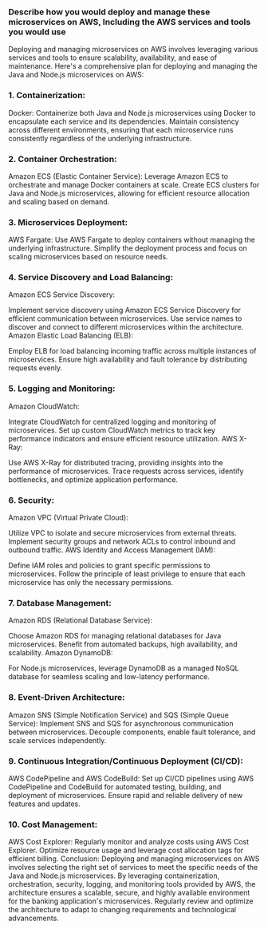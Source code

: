 ### Describe how you would deploy and manage these microservices on AWS, Including the AWS services and tools you would use

Deploying and managing microservices on AWS involves leveraging various services and tools to ensure scalability, availability, and ease of maintenance. Here's a comprehensive plan for deploying and managing the Java and Node.js microservices on AWS:

### 1. Containerization:
Docker:
Containerize both Java and Node.js microservices using Docker to encapsulate each service and its dependencies.
Maintain consistency across different environments, ensuring that each microservice runs consistently regardless of the underlying infrastructure.


### 2. Container Orchestration:
Amazon ECS (Elastic Container Service):
Leverage Amazon ECS to orchestrate and manage Docker containers at scale.
Create ECS clusters for Java and Node.js microservices, allowing for efficient resource allocation and scaling based on demand.


### 3. Microservices Deployment:
AWS Fargate:
Use AWS Fargate to deploy containers without managing the underlying infrastructure.
Simplify the deployment process and focus on scaling microservices based on resource needs.


### 4. Service Discovery and Load Balancing:
Amazon ECS Service Discovery:

Implement service discovery using Amazon ECS Service Discovery for efficient communication between microservices.
Use service names to discover and connect to different microservices within the architecture.
Amazon Elastic Load Balancing (ELB):

Employ ELB for load balancing incoming traffic across multiple instances of microservices.
Ensure high availability and fault tolerance by distributing requests evenly.


### 5. Logging and Monitoring:
Amazon CloudWatch:

Integrate CloudWatch for centralized logging and monitoring of microservices.
Set up custom CloudWatch metrics to track key performance indicators and ensure efficient resource utilization.
AWS X-Ray:

Use AWS X-Ray for distributed tracing, providing insights into the performance of microservices.
Trace requests across services, identify bottlenecks, and optimize application performance.


### 6. Security:
Amazon VPC (Virtual Private Cloud):

Utilize VPC to isolate and secure microservices from external threats.
Implement security groups and network ACLs to control inbound and outbound traffic.
AWS Identity and Access Management (IAM):

Define IAM roles and policies to grant specific permissions to microservices.
Follow the principle of least privilege to ensure that each microservice has only the necessary permissions.


### 7. Database Management:
Amazon RDS (Relational Database Service):

Choose Amazon RDS for managing relational databases for Java microservices.
Benefit from automated backups, high availability, and scalability.
Amazon DynamoDB:

For Node.js microservices, leverage DynamoDB as a managed NoSQL database for seamless scaling and low-latency performance.


### 8. Event-Driven Architecture:
Amazon SNS (Simple Notification Service) and SQS (Simple Queue Service):
Implement SNS and SQS for asynchronous communication between microservices.
Decouple components, enable fault tolerance, and scale services independently.


### 9. Continuous Integration/Continuous Deployment (CI/CD):
AWS CodePipeline and AWS CodeBuild:
Set up CI/CD pipelines using AWS CodePipeline and CodeBuild for automated testing, building, and deployment of microservices.
Ensure rapid and reliable delivery of new features and updates.


### 10. Cost Management:
AWS Cost Explorer:
Regularly monitor and analyze costs using AWS Cost Explorer.
Optimize resource usage and leverage cost allocation tags for efficient billing.
Conclusion:
Deploying and managing microservices on AWS involves selecting the right set of services to meet the specific needs of the Java and Node.js microservices. By leveraging containerization, orchestration, security, logging, and monitoring tools provided by AWS, the architecture ensures a scalable, secure, and highly available environment for the banking application's microservices. Regularly review and optimize the architecture to adapt to changing requirements and technological advancements.
